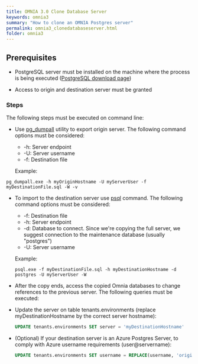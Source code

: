 ```yaml
---
title: OMNIA 3.0 Clone Database Server
keywords: omnia3
summary: "How to clone an OMNIA Postgres server"
permalink: omnia3_clonedatabaseserver.html
folder: omnia3
---
```


## Prerequisites

- PostgreSQL server must be installed on the machine where the process is being executed  ([PostgreSQL download page](https://www.postgresql.org/download))

- Access to origin and destination server must be granted


### Steps

The following steps must be executed on command line:

- Use [pg_dumpall](https://www.postgresql.org/docs/10/app-pg-dumpall.html) utility to export origin server. The following command options must be considered:
  - -h: Server endpoint
  - -U: Server username
  - -f: Destination file

  Example:
```console
pg_dumpall.exe -h myOriginHostname -U myServerUser -f myDestinationFile.sql -W -v
```

- To import to the destination server use [psql](https://www.postgresql.org/docs/10/app-psql.html) command. The following command options must be considered:

  - -f: Destination file
  - -h: Server endpoint
  - -d: Database to connect. Since we're copying the full server, we suggest connection to the maintenance database (usually "postgres")
  - -U: Server username
  
  Example:

  ```console
  psql.exe -f myDestinationFile.sql -h myDestinationHostname -d postgres -U myServerUser -W
  ```

- After the copy ends, access the copied Omnia databases to change references to the previous server. The following queries must be executed:

 - Update the server on table tenants.environments (replace myDestinationHostname by the correct server hostname):

   ```sql
   UPDATE tenants.environments SET server = 'myDestinationHostname'
   ```
  - (Optional) If your destination server is an Azure Postgres Server, to comply with Azure username requirements (user@servername):

     ```sql
     UPDATE tenants.environments SET username = REPLACE(username, 'originServername', 'newServername'), business_read_username = REPLACE(business_read_username, 'originServername', 'newServername')
     ```
